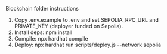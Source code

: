 Blockchain folder instructions
1. Copy .env.example to .env and set SEPOLIA_RPC_URL and PRIVATE_KEY (deployer funded on Sepolia).
2. Install deps:
   npm install
3. Compile:
   npx hardhat compile
4. Deploy:
   npx hardhat run scripts/deploy.js --network sepolia
